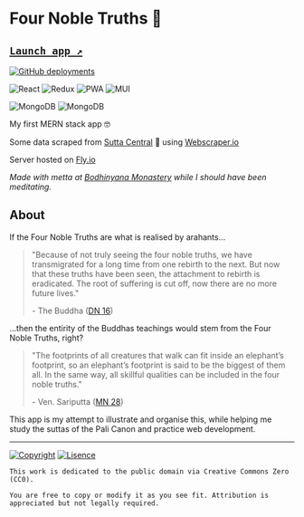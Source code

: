 # Four Noble Truths 🔢

## [`Launch app ↗️`](https://four-noble-truths.vercel.app)

[![GitHub deployments](https://img.shields.io/github/deployments/benmneb/four-noble-truths/production?label=vercel&logo=vercel&logoColor=white&style=for-the-badge)](https://vercel.com/benmneb/four-noble-truths/deployments)

![React](https://img.shields.io/badge/react-%2320232a.svg?style=for-the-badge&logo=react&logoColor=%2361DAFB) ![Redux](https://img.shields.io/badge/redux-%23593d88.svg?style=for-the-badge&logo=redux&logoColor=white) ![PWA](https://img.shields.io/badge/PWA-yellow?style=for-the-badge&logo=pwa) ![MUI](https://img.shields.io/badge/MUI-%230081CB.svg?style=for-the-badge&logo=mui&logoColor=white)

![MongoDB](https://img.shields.io/badge/express-111111.svg?style=for-the-badge&logo=express) ![MongoDB](https://img.shields.io/badge/MongoDB-%234ea94b.svg?style=for-the-badge&logo=mongodb&logoColor=white)

My first MERN stack app 🤓

Some data scraped from [Sutta Central](https://suttacentral.net/) 🙏 using [Webscraper.io](https://webscraper.io/)

Server hosted on [Fly.io](https://fly.io)

_Made with metta at [Bodhinyana Monastery](https://bswa.org/location/bodhinyana-monastery/) while I should have been meditating._

## About

If the Four Noble Truths are what is realised by arahants...

> "Because of not truly seeing the four noble truths, we have transmigrated for a long time from one rebirth to the next. But now that these truths have been seen, the attachment to rebirth is eradicated. The root of suffering is cut off, now there are no more future lives."
>
> \- The Buddha ([DN 16](https://suttacentral.net/dn16/en/sujato))

...then the entirity of the Buddhas teachings would stem from the Four Noble Truths, right?

> "The footprints of all creatures that walk can fit inside an elephant’s footprint, so an elephant’s footprint is said to be the biggest of them all. In the same way, all skillful qualities can be included in the four noble truths."
>
> \- Ven. Sariputta ([MN 28](https://suttacentral.net/mn28/en/sujato))

This app is my attempt to illustrate and organise this, while helping me study the suttas of the Pali Canon and practice web development.

---

[![Copyright](https://img.shields.io/badge/no%20copyright-benmneb-important?style=for-the-badge)](https://github.com/benmneb) [![Lisence](https://img.shields.io/badge/license-CC0%201.0-informational?style=for-the-badge)](https://creativecommons.org/publicdomain/zero/1.0/)

    This work is dedicated to the public domain via Creative Commons Zero (CC0).

    You are free to copy or modify it as you see fit. Attribution is appreciated but not legally required.
